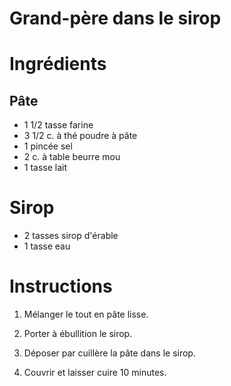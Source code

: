 # Grand-père dans le sirop

# Ingrédients

## Pâte

- 1 1/2 tasse farine
- 3 1/2 c. à thé poudre à pâte
- 1 pincée sel
- 2 c. à table beurre mou
- 1 tasse lait

# Sirop

- 2 tasses sirop d'érable
- 1 tasse eau

# Instructions

1. Mélanger le tout en pâte lisse.
2. Porter à ébullition le sirop.

3. Déposer par cuillère la pâte dans le sirop.

4. Couvrir et laisser cuire 10 minutes.
